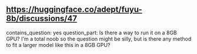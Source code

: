 ## https://huggingface.co/adept/fuyu-8b/discussions/47

contains_question: yes
question_part: Is there a way to run it on a 8GB GPU? I'm a total noob so the question might be silly, but is there any method to fit a larger model like this in a 8GB GPU?